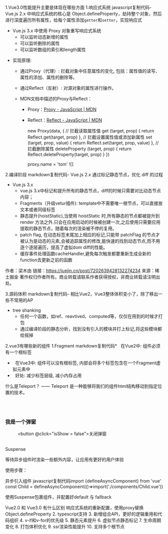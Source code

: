 1.Vue3.0性能提升主要是体现在哪些方面
1.响应式系统
javascript复制代码- Vue.js 2.x 中响应式系统的核心是 Object.defineProperty，劫持整个对象，然后进行深度遍历所有属性，给每个属性添加`getter`和`setter`，实现响应式
- Vue.js 3.x 中使用 Proxy 对象重写响应式系统
	- 可以监听动态新增的属性
	- 可以监听删除的属性
	- 可以监听数组的索引和length属性 

* 实现原理:

  * 通过Proxy（代理）: 拦截对象中任意属性的变化, 包括：属性值的读写、属性的添加、属性的删除等。

  * 通过Reflect（反射）: 对源对象的属性进行操作。

  * MDN文档中描述的Proxy与Reflect：

    * Proxy：[Proxy - JavaScript | MDN](https://developer.mozilla.org/zh-CN/docs/Web/JavaScript/Reference/Global_Objects/Proxy "Proxy - JavaScript | MDN")

    * Reflect：[Reflect - JavaScript | MDN](https://developer.mozilla.org/zh-CN/docs/Web/JavaScript/Reference/Global_Objects/Reflect "Reflect - JavaScript | MDN")
                                           
       new Proxy(data, {
          // 拦截读取属性值
          get (target, prop) {
              return Reflect.get(target, prop)
          },
          // 拦截设置属性值或添加新属性
          set (target, prop, value) {
              return Reflect.set(target, prop, value)
          },
          // 拦截删除属性
          deleteProperty (target, prop) {
              return Reflect.deleteProperty(target, prop)
          }
      })
  
      proxy.name = 'tom'   ![]





2.编译阶段
markdown复制代码- Vue.js 2.x 通过标记静态节点，优化 diff 的过程
- Vue.js 3.x 
  *   vue.js 3.x中标记和提升所有的静态节点，diff的时候只需要对比动态节点内容；
  *   Fragments（升级vetur插件): template中不需要唯一根节点，可以直接放文本或者同级标签
  *   静态提升(hoistStatic),当使用 hoistStatic 时,所有静态的节点都被提升到 render 方法之外.只会在应用启动的时候被创建一次,之后使用只需要应用提取的静态节点，随着每次的渲染被不停的复用。
  *   patch flag, 在动态标签末尾加上相应的标记,只能带 patchFlag 的节点才被认为是动态的元素,会被追踪属性的修改,能快速的找到动态节点,而不用逐个逐层遍历，提高了虚拟dom diff的性能。
  *   缓存事件处理函数cacheHandler,避免每次触发都要重新生成全新的function去更新之前的函数

作者：梁木由
链接：https://juejin.cn/post/7202639428132274234
来源：稀土掘金
著作权归作者所有。商业转载请联系作者获得授权，非商业转载请注明出处。




3.源码体积
markdown复制代码- 相比Vue2，Vue3整体体积变小了，除了移出一些不常用的AP
- tree shanking
  - 任何一个函数，如ref、reavtived、computed等，仅仅在用到的时候才打包
  - 通过编译阶段的静态分析，找到没有引入的模块并打上标记,将这些模块都给摇掉


2.vue3有哪些新的组件
1.Fragment
markdown复制代码*   在Vue2中: 组件必须有一个根标签
​
*   在Vue3中: 组件可以没有根标签, 内部会将多个标签包含在一个Fragment虚拟元素中
​
*   好处: 减少标签层级, 减小内存占用


什么是Teleport？
—— Teleport 是一种能够将我们的组件html结构移动到指定位置的技术。
<teleport to="移动位置">
    <div v-if="isShow" class="mask">
        <div class="dialog">
            <h3>我是一个弹窗</h3>
            <button @click="isShow = false">关闭弹窗</button>
        </div>
    </div>
</teleport>


Suspense


等待异步组件时渲染一些额外内容，让应用有更好的用户体验


使用步骤：


异步引入组件
javascript复制代码import {defineAsyncComponent} from 'vue'
const Child = defineAsyncComponent(()=>import('./components/Child.vue'))



使用Suspense包裹组件，并配置好default 与 fallback
<template>
    <div class="app">
        <h3>我是App组件</h3>
        <Suspense>
            <template v-slot:default>
                <Child/>
            </template>
            <template v-slot:fallback>
                <h3>加载中.....</h3>
            </template>
        </Suspense>
    </div>
</template>


Vue2.0 和 Vue3.0 有什么区别
 响应式系统的重新配置，使用proxy替换Object.defineProperty
2. typescript支持
3. 新增组合API，更好的逻辑重用和代码组织
4. v-if和v-for的优先级
5. 静态元素提升
6. 虚拟节点静态标记
7. 生命周期变化
8. 打包体积优化
9. ssr渲染性能提升
10. 支持多个根节点